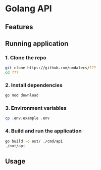 # Golang API

<!-- TODO: Project resume -->

## Features

<!-- TODO: List of features -->

## Running application

### 1. Clone the repo

```bash
git clone https://github.com/umdalecs/???
cd ???
```

### 2. Install dependencies

```bash
go mod download
```

### 3. Environment variables

```bash
cp .env.example .env
```

### 4. Build and run the application

```bash
go build -o out/ ./cmd/api
./out/api
```

## Usage

<!-- TODO -->